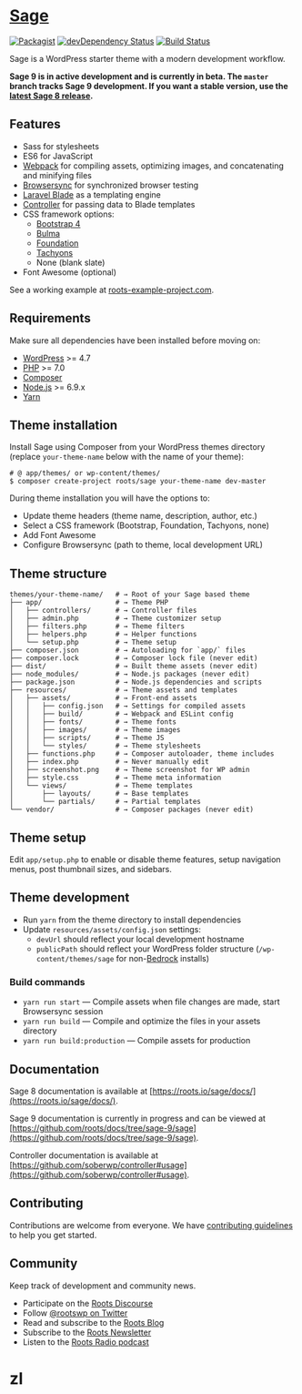 # [Sage](https://roots.io/sage/)
[![Packagist](https://img.shields.io/packagist/vpre/roots/sage.svg?style=flat-square)](https://packagist.org/packages/roots/sage)
[![devDependency Status](https://img.shields.io/david/dev/roots/sage.svg?style=flat-square)](https://david-dm.org/roots/sage#info=devDependencies)
[![Build Status](https://img.shields.io/travis/roots/sage.svg?style=flat-square)](https://travis-ci.org/roots/sage)

Sage is a WordPress starter theme with a modern development workflow.

**Sage 9 is in active development and is currently in beta. The `master` branch tracks Sage 9 development. If you want a stable version, use the [latest Sage 8 release](https://github.com/roots/sage/releases/latest).**

## Features

* Sass for stylesheets
* ES6 for JavaScript
* [Webpack](https://webpack.github.io/) for compiling assets, optimizing images, and concatenating and minifying files
* [Browsersync](http://www.browsersync.io/) for synchronized browser testing
* [Laravel Blade](https://laravel.com/docs/5.3/blade) as a templating engine
* [Controller](https://github.com/soberwp/controller) for passing data to Blade templates
* CSS framework options:
  * [Bootstrap 4](http://getbootstrap.com/)
  * [Bulma](http://bulma.io/)
  * [Foundation](http://foundation.zurb.com/)
  * [Tachyons](http://tachyons.io/)
  * None (blank slate)
* Font Awesome (optional)

See a working example at [roots-example-project.com](https://roots-example-project.com/).

## Requirements

Make sure all dependencies have been installed before moving on:

* [WordPress](https://wordpress.org/) >= 4.7
* [PHP](http://php.net/manual/en/install.php) >= 7.0
* [Composer](https://getcomposer.org/download/)
* [Node.js](http://nodejs.org/) >= 6.9.x
* [Yarn](https://yarnpkg.com/en/docs/install)

## Theme installation

Install Sage using Composer from your WordPress themes directory (replace `your-theme-name` below with the name of your theme):

```shell
# @ app/themes/ or wp-content/themes/
$ composer create-project roots/sage your-theme-name dev-master
```

During theme installation you will have the options to:

* Update theme headers (theme name, description, author, etc.)
* Select a CSS framework (Bootstrap, Foundation, Tachyons, none)
* Add Font Awesome
* Configure Browsersync (path to theme, local development URL)

## Theme structure

```shell
themes/your-theme-name/   # → Root of your Sage based theme
├── app/                  # → Theme PHP
│   ├── controllers/      # → Controller files
│   ├── admin.php         # → Theme customizer setup
│   ├── filters.php       # → Theme filters
│   ├── helpers.php       # → Helper functions
│   └── setup.php         # → Theme setup
├── composer.json         # → Autoloading for `app/` files
├── composer.lock         # → Composer lock file (never edit)
├── dist/                 # → Built theme assets (never edit)
├── node_modules/         # → Node.js packages (never edit)
├── package.json          # → Node.js dependencies and scripts
├── resources/            # → Theme assets and templates
│   ├── assets/           # → Front-end assets
│   │   ├── config.json   # → Settings for compiled assets
│   │   ├── build/        # → Webpack and ESLint config
│   │   ├── fonts/        # → Theme fonts
│   │   ├── images/       # → Theme images
│   │   ├── scripts/      # → Theme JS
│   │   └── styles/       # → Theme stylesheets
│   ├── functions.php     # → Composer autoloader, theme includes
│   ├── index.php         # → Never manually edit
│   ├── screenshot.png    # → Theme screenshot for WP admin
│   ├── style.css         # → Theme meta information
│   └── views/            # → Theme templates
│       ├── layouts/      # → Base templates
│       └── partials/     # → Partial templates
└── vendor/               # → Composer packages (never edit)
```

## Theme setup

Edit `app/setup.php` to enable or disable theme features, setup navigation menus, post thumbnail sizes, and sidebars.

## Theme development

* Run `yarn` from the theme directory to install dependencies
* Update `resources/assets/config.json` settings:
  * `devUrl` should reflect your local development hostname
  * `publicPath` should reflect your WordPress folder structure (`/wp-content/themes/sage` for non-[Bedrock](https://roots.io/bedrock/) installs)

### Build commands

* `yarn run start` — Compile assets when file changes are made, start Browsersync session
* `yarn run build` — Compile and optimize the files in your assets directory
* `yarn run build:production` — Compile assets for production

## Documentation

Sage 8 documentation is available at [https://roots.io/sage/docs/](https://roots.io/sage/docs/).

Sage 9 documentation is currently in progress and can be viewed at [https://github.com/roots/docs/tree/sage-9/sage](https://github.com/roots/docs/tree/sage-9/sage).

Controller documentation is available at [https://github.com/soberwp/controller#usage](https://github.com/soberwp/controller#usage).

## Contributing

Contributions are welcome from everyone. We have [contributing guidelines](https://github.com/roots/guidelines/blob/master/CONTRIBUTING.md) to help you get started.

## Community

Keep track of development and community news.

* Participate on the [Roots Discourse](https://discourse.roots.io/)
* Follow [@rootswp on Twitter](https://twitter.com/rootswp)
* Read and subscribe to the [Roots Blog](https://roots.io/blog/)
* Subscribe to the [Roots Newsletter](https://roots.io/subscribe/)
* Listen to the [Roots Radio podcast](https://roots.io/podcast/)
# zl
